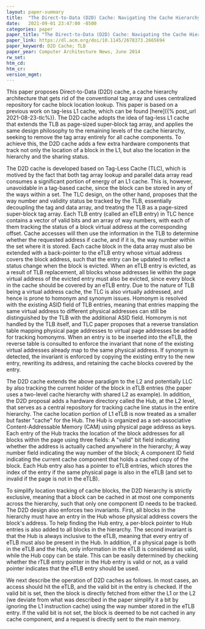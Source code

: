 ```yaml
---
layout: paper-summary
title:  "The Direct-to-Data (D2D) Cache: Navigating the Cache Hierarchy with a Single Lookup"
date:   2021-09-01 23:47:00 -0500
categories: paper
paper_title: "The Direct-to-Data (D2D) Cache: Navigating the Cache Hierarchy with a Single Lookup"
paper_link: https://dl.acm.org/doi/10.1145/2678373.2665694
paper_keyword: D2D Cache; TLB
paper_year: Computer Architecture News, June 2014
rw_set:
htm_cd:
htm_cr:
version_mgmt:
---
```


This paper proposes Direct-to-Data (D2D) cache, a cache hierarchy architecture that gets rid of the conventional
tag array and uses centralized repository for cache block location lookup. 
This paper is based on a previous work on tag-less L1 cache, which can be found [here]({% post_url 2021-08-23-tlc%}).
The D2D cache adopts the idea of tag-less L1 cache that extends the TLB as page-sized super-block tag array, and 
applies the same design philosophy to the remaining levels of the cache hierarchy, seeking to remove the tag 
array entirely for all cache components.
To achieve this, the D2D cache adds a few extra hardware components that track not only the location of a block in the 
L1, but also the location in the hierarchy and the sharing status.

The D2D cache is developed based on Tag-Less Cache (TLC), which is motived by the fact that both tag array lookup 
and parallel data array read consumes a significant portion of energy of an L1 cache. 
This is, however, unavoidable in a tag-based cache, since the block can be stored in any of the ways within a set.
The TLC design, on the other hand, proposes that the way number and validity status be tracked by the TLB, essentially
decoupling the tag and data array, and treating the TLB as a page-sized super-block tag array.
Each TLB entry (called an eTLB entry) in TLC hence contains a vector of valid bits and an array of way numbers, with
each of them tracking the status of a block virtual address at the corresponding offset.
Cache accesses will then use the information in the TLB to determine whether the requested address if cache, and if 
it is, the way number within the set where it is stored. 
Each cache block in the data array must also be extended with a back-pointer to the eTLB entry whose virtual address
covers the block address, such that the entry can be updated to reflect a status change when the block is evicted.
When an eTLB entry is evicted, as a result of TLB replacement, all blocks whose addresses lie within the page
virtual address of the evicted entry must also be evicted, since every block in the cache should be covered
by an eTLB entry.
Due to the nature of TLB being a virtual address cache, the TLC is also virtually addressed, and hence is prone to 
homonym and synonym issues. Homonym is resolved with the existing ASID field of TLB entries, meaning that entries
mapping the same virtual address to different physical addresses can still be distinguished by the TLB with the 
additional ASID field. Homonym is not handled by the TLB itself, and TLC paper proposes that a reverse translation 
table mapping physical page addresses to virtual page addresses be added for tracking homonyms. 
When an entry is to be inserted into the eTLB, the reverse table is consulted to enforce the invariant 
that none of the existing virtual addresses already map to the same physical address. 
If synonym is detected, the invariant is enforced by copying the existing entry to the new entry, rewriting its
address, and retaining the cache blocks covered by the entry.

The D2D cache extends the above paradigm to the L2 and potentially LLC by also tracking the current holder of the block
in eTLB entries (the paper uses a two-level cache hierarchy with shared L2 as example). 
In addition, the D2D proposal adds a hardware directory called the Hub, at the L2 level, that serves 
as a central repository for tracking cache line status in the entire hierarchy. The cache location portion of L1 
eTLB is now treated as a smaller but faster "cache" for the Hub.
The Hub is organized as a set-associative Content-Addressable Memory (CAM) using physical page address as keys.
Each entry of the Hub tracks the location of the block addresses for all blocks within the page using three fields: 
A "valid" bit field indicating whether the address is actually cached anywhere in the hierarchy; A way number 
field indicating the way number of the block; A component ID field indicating the current cache component that
holds a cached copy of the block. 
Each Hub entry also has a pointer to eTLB entries, which stores the index of the entry if the same physical page 
is also in the eTLB (and set to invalid if the page is not in the eTLB).

To simplify location tracking of cache blocks, the D2D hierarchy is strictly exclusive, meaning that a block can be
cached in at most one components across the hierarchy, such that only one component ID needs to be tracked.
The D2D design also enforces two invariants. First, all blocks in the hierarchy must have an entry in the Hub
whose physical address covers the block's address. To help finding the Hub entry, a per-block pointer to Hub entries is
also added to all blocks in the hierarchy.
The second invariant is that the Hub is always inclusive to the eTLB, meaning that every entry of eTLB must also be
present in the Hub. 
In addition, if a physical page is both in the eTLB and the Hub, only information in the eTLB is considered as valid,
while the Hub copy can be stale.
This can be easily determined by checking whether the rTLB entry pointer in the Hub entry is valid or not, as a valid
pointer indicates that the eTLB entry should be used.

We next describe the operation of D2D caches as follows. In most cases, an access should hit the eTLB, and the valid
bit in the entry is checked. If the valid bit is set, then the block is directly fetched from either the L1 or the L2
(we deviate from what was described in the paper simplify it a bit by ignoring the L1 instruction cache) using the
way number stored in the eTLB entry.
If the valid bit is not set, the block is deemed to be not cached in any cache component, and a request is directly 
sent to the main memory.
